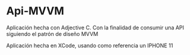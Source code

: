 # Api-MVVM
Aplicación hecha con Adjective C. Con la finalidad de consumir una API siguiendo el patrón de diseño MVVM

Aplicación hecha en XCode, usando como referencia un IPHONE 11
